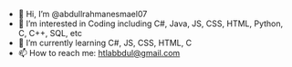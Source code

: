 - 👋 Hi, I’m @abdullrahmanesmael07
- 👀 I’m interested in Coding including C#, Java, JS, CSS, HTML, Python, C, C++, SQL, etc
- 🌱 I’m currently learning C#, JS, CSS, HTML, C 
- 📫 How to reach me: htlabbdul@gmail.com

<!---
abdullrahmanesmael07/abdullrahmanesmael07 is a ✨ special ✨ repository because its `README.md` (this file) appears on your GitHub profile.
You can click the Preview link to take a look at your changes.
--->

